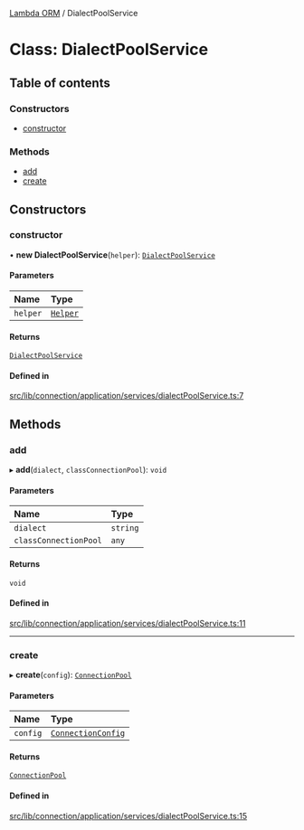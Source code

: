 [Lambda ORM](../README.md) / DialectPoolService

# Class: DialectPoolService

## Table of contents

### Constructors

- [constructor](DialectPoolService.md#constructor)

### Methods

- [add](DialectPoolService.md#add)
- [create](DialectPoolService.md#create)

## Constructors

### constructor

• **new DialectPoolService**(`helper`): [`DialectPoolService`](DialectPoolService.md)

#### Parameters

| Name | Type |
| :------ | :------ |
| `helper` | [`Helper`](Helper.md) |

#### Returns

[`DialectPoolService`](DialectPoolService.md)

#### Defined in

[src/lib/connection/application/services/dialectPoolService.ts:7](https://github.com/FlavioLionelRita/lambdaorm/blob/b409f8e3/src/lib/connection/application/services/dialectPoolService.ts#L7)

## Methods

### add

▸ **add**(`dialect`, `classConnectionPool`): `void`

#### Parameters

| Name | Type |
| :------ | :------ |
| `dialect` | `string` |
| `classConnectionPool` | `any` |

#### Returns

`void`

#### Defined in

[src/lib/connection/application/services/dialectPoolService.ts:11](https://github.com/FlavioLionelRita/lambdaorm/blob/b409f8e3/src/lib/connection/application/services/dialectPoolService.ts#L11)

___

### create

▸ **create**(`config`): [`ConnectionPool`](../interfaces/ConnectionPool.md)

#### Parameters

| Name | Type |
| :------ | :------ |
| `config` | [`ConnectionConfig`](../interfaces/ConnectionConfig.md) |

#### Returns

[`ConnectionPool`](../interfaces/ConnectionPool.md)

#### Defined in

[src/lib/connection/application/services/dialectPoolService.ts:15](https://github.com/FlavioLionelRita/lambdaorm/blob/b409f8e3/src/lib/connection/application/services/dialectPoolService.ts#L15)
